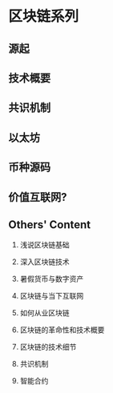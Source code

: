 # 区块链系列

## 

## 源起

## 技术概要

## 共识机制

## 以太坊

## 币种源码

## 价值互联网?



## Others' Content

1. 浅说区块链基础
2. 深入区块链技术
3. 暑假货币与数字资产
4. 区块链与当下互联网
5. 如何从业区块链



1. 区块链的革命性和技术概要
2. 区块链的技术细节
3. 共识机制
4. 智能合约



